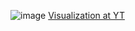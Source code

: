 ![image](https://github.com/user-attachments/assets/25c3ee15-08a4-440a-82fe-11762d724167)
[Visualization at YT](https://youtu.be/SunLO0pyj2M)
